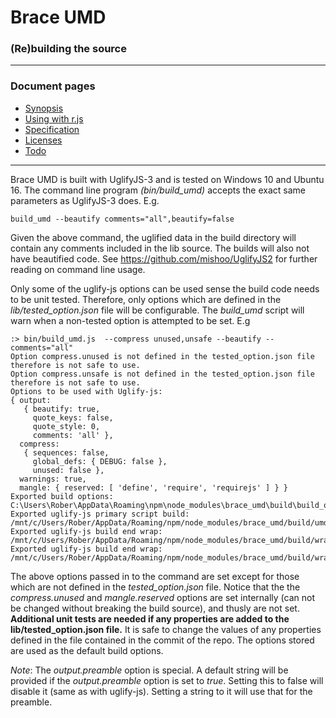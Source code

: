 
# Brace UMD
### (Re)building the source

------

### Document pages
* [Synopsis](https://github.com/restarian/brace_umd/blob/master/README.md)
* [Using with r.js](https://github.com/restarian/brace_umd/blob/master/doc/optimizer.md)
* [Specification](https://github.com/restarian/brace_umd/blob/master/doc/specification.md)
* [Licenses](https://github.com/restarian/brace_umd/blob/master/doc/license.md)
* [Todo](https://github.com/restarian/brace_umd/blob/master/doc/todo.md)


----


Brace UMD is built with UglifyJS-3 and is tested on Windows 10 and Ubuntu 16. The command line program *(bin/build_umd)* accepts the exact same parameters as UglifyJS-3 does. E.g.

    build_umd --beautify comments="all",beautify=false
Given the above command, the uglified data in the build directory will contain any comments included in the lib source. The builds will also not have beautified code. See <https://github.com/mishoo/UglifyJS2> for further reading on command line usage.

Only some of the uglify-js options can be used sense the build code needs to be unit tested. Therefore, only options which are defined in the *lib/tested_option.json* file will be configurable. The *build_umd* script will warn when a non-tested option is attempted to be set. E.g

    :> bin/build_umd.js  --compress unused,unsafe --beautify --comments="all"
    Option compress.unused is not defined in the tested_option.json file therefore is not safe to use.
    Option compress.unsafe is not defined in the tested_option.json file therefore is not safe to use.
    Options to be used with Uglify-js:
    { output:
       { beautify: true,
         quote_keys: false,
         quote_style: 0,
         comments: 'all' },
      compress:
       { sequences: false,
         global_defs: { DEBUG: false },
         unused: false },
      warnings: true,
      mangle: { reserved: [ 'define', 'require', 'requirejs' ] } }
    Exported build options: C:\Users\Rober\AppData\Roaming\npm\node_modules\brace_umd\build\build_options_0.2.2.txt
    Exported uglify-js primary script build: /mnt/c/Users/Rober/AppData/Roaming/npm/node_modules/brace_umd/build/umd_0.2.2.js
    Exported uglify-js build end wrap: /mnt/c/Users/Rober/AppData/Roaming/npm/node_modules/brace_umd/build/wrap_start_umd_0.2.2.frag
    Exported uglify-js build end wrap: /mnt/c/Users/Rober/AppData/Roaming/npm/node_modules/brace_umd/build/wrap_end_umd_0.2.2.frag

The above options passed in to the command are set except for those which are not defined in the *tested_option.json* file. Notice that the the *compress.unused* and *mangle.reserved* options are set internally (can not be changed without breaking the build source), and thusly are not set. **Additional unit tests are needed if any properties are added to the lib/tested_option.json file.** It is safe to change the values of any properties defined in the file contained in the commit of the repo. The options stored are used as the default build options.

*Note*: The *output.preamble* option is special. A default string will be provided if the *output.preamble* option is set to *true*. Setting this to false will disable it (same as with uglify-js).
 Setting a string to it will use that for the preamble.
